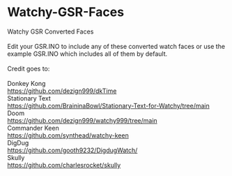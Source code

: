 # Watchy-GSR-Faces<br/>
Watchy GSR Converted Faces<br/>
<br/>
Edit your GSR.INO to include any of these converted watch faces or use the example GSR.INO which includes all of them by default.<br/>
<br/>
Credit goes to:<br/>
<br/>
Donkey Kong<br/>
https://github.com/dezign999/dkTime<br/>
Stationary Text <br/>
https://github.com/BraininaBowl/Stationary-Text-for-Watchy/tree/main<br/>
Doom<br/>
https://github.com/dezign999/watchy999/tree/main<br/>
Commander Keen<br/>
https://github.com/synthead/watchy-keen<br/>
DigDug<br />
https://github.com/gooth9232/DigdugWatch/<br/>
Skully<br/>
https://github.com/charlesrocket/skully<br/>
